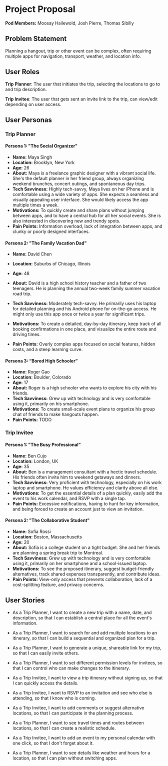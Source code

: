 # Project Proposal

**Pod Members:** Moosay Hailewold, Josh Pierre, Thomas Sibilly

## Problem Statement

Planning a hangout, trip or other event can be complex, often requiring multiple apps for navigation, transport, weather, and location info.

## User Roles

**Trip Planner**: The user that initiates the trip, selecting the locations to go to and trip description.

**Trip Invitee**: The user that gets sent an invite link to the trip, can view/edit depending on user access.

## User Personas

### Trip Planner

#### Persona 1: "The Social Organizer"

- **Name:** Maya Singh
- **Location:** Brooklyn, New York
- **Age:** 26
- **About:** Maya is a freelance graphic designer with a vibrant social life. She's the default planner in her friend group, always organizing weekend brunches, concert outings, and spontaneous day trips.
- **Tech Savviness:** Highly tech-savvy, Maya lives on her iPhone and is comfortable using a wide variety of apps. She expects a seamless and visually appealing user interface. She would likely access the app multiple times a week.
- **Motivations:** To quickly create and share plans without jumping between apps, and to have a central hub for all her social events. She is also interested in discovering new and trendy spots.
- **Pain Points:** Information overload, lack of integration between apps, and clunky or poorly designed interfaces.

#### Persona 2: "The Family Vacation Dad"

- **Name:** David Chen
- **Location:** Suburbs of Chicago, Illinois
- **Age:** 48
- **About:** David is a high school history teacher and a father of two teenagers. He is planning the annual two-week family summer vacation road trip.

- **Tech Savviness:** Moderately tech-savvy. He primarily uses his laptop for detailed planning and his Android phone for on-the-go access. He might only use this app once or twice a year for significant trips.
- **Motivations:** To create a detailed, day-by-day itinerary, keep track of all booking confirmations in one place, and visualize the entire route and driving times.
- **Pain Points:** Overly complex apps focused on social features, hidden costs, and a steep learning curve.

#### Persona 3: “Bored High Schooler”

- **Name:** Roger Gao
- **Location:** Boulder, Colorado
- **Age:** 17
- **About:** Roger is a high schooler who wants to explore his city with his friends.
- **Tech Savviness:** Grew up with technology and is very comfortable using it, primarily on his smartphone.
- **Motivations:** To create small-scale event plans to organize his group chat of friends to make hangouts happen.
- **Pain Points:** TODO

### Trip Invitee

#### Persona 1: "The Busy Professional"

- **Name:** Ben Cujo
- **Location:** London, UK
- **Age:** 35
- **About:** Ben is a management consultant with a hectic travel schedule. His friends often invite him to weekend getaways and dinners.
- **Tech Savviness:** Very proficient with technology, especially on his work laptop and smartphone. He values efficiency and clarity above all else.
- **Motivations:** To get the essential details of a plan quickly, easily add the event to his work calendar, and RSVP with a single tap.
- **Pain Points:** Excessive notifications, having to hunt for key information, and being forced to create an account just to view an invitation.

#### Persona 2: "The Collaborative Student"

- **Name:** Sofia Rossi
- **Location:** Boston, Massachusetts
- **Age:** 20
- **About:** Sofia is a college student on a tight budget. She and her friends are planning a spring break trip to Montreal.
- **Tech Savviness:** Grew up with technology and is very comfortable using it, primarily on her smartphone and a school-issued laptop.
- **Motivations:** To see the proposed itinerary, suggest budget-friendly alternatives, track shared expenses transparently, and contribute ideas.
- **Pain Points:** View-only access that prevents collaboration, lack of a cost-splitting feature, and privacy concerns.

## User Stories

- As a Trip Planner, I want to create a new trip with a name, date, and description, so that I can establish a central place for all the event's information.

- As a Trip Planner, I want to search for and add multiple locations to an itinerary, so that I can build a sequential and organized plan for a trip.

- As a Trip Planner, I want to generate a unique, shareable link for my trip, so that I can easily invite others.

- As a Trip Planner, I want to set different permission levels for invitees, so that I can control who can make changes to the itinerary.

- As a Trip Invitee, I want to view a trip itinerary without signing up, so that I can quickly access the details.

- As a Trip Invitee, I want to RSVP to an invitation and see who else is attending, so that I know who is coming.

- As a Trip Invitee, I want to add comments or suggest alternative locations, so that I can participate in the planning process.

- As a Trip Planner, I want to see travel times and routes between locations, so that I can create a realistic schedule.

- As a Trip Invitee, I want to add an event to my personal calendar with one click, so that I don't forget about it.

- As a Trip Planner, I want to see details like weather and hours for a location, so that I can plan without switching apps.

